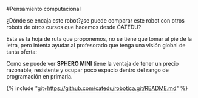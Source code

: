 #Pensamiento computacional

¿Dónde se encaja este robot?¿se puede comparar este robot con otros robots de otros cursos que hacemos desde CATEDU?

  Esta es la hoja de ruta que proponemos, no se tiene que tomar al pie de la letra, pero intenta ayudar al profesorado que tenga una visión global de tanta oferta:
  
Como se puede ver **SPHERO MINI** tiene la ventaja de tener un precio razonable, resistente y ocupar poco espacio dentro del rango de programación en primaria.

{% include "git+https://github.com/catedu/robotica.git/README.md" %}

